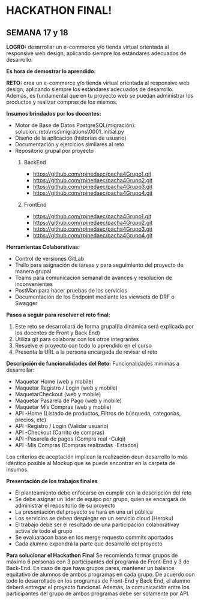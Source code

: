 # HACKATHON FINAL!

## SEMANA 17 y 18

**LOGRO:** desarrollar un e-commerce y/o tienda virtual orientada al responsive web design, aplicando siempre los estándares adecuados de desarrollo.

**Es hora de demostrar lo aprendido:**

**RETO:** crea un e-commerce y/o tienda virtual orientada al responsive web design, aplicando siempre los estándares adecuados de desarrollo. Además, es fundamental que en tu proyecto web se puedan administrar los productos y realizar compras de los mismos. 

**Insumos brindados por los docentes:**

 - Motor de Base de Datos PostgreSQL(migración): solucion_reto\rrss\migrations\0001_initial.py
 - Diseño de la aplicación (historias de usuario)
 - Documentación y ejercicios similares al reto
 - Repositorio grupal por proyecto
	 1. BackEnd
		 - https://github.com/rpinedaec/pacha4Grupo1.git
		 - https://github.com/rpinedaec/pacha4Grupo2.git
		 - https://github.com/rpinedaec/pacha4Grupo3.git
		 - https://github.com/rpinedaec/pacha4Grupo4.git

	 2. FrontEnd
		 - https://github.com/rpinedaec/pacha4Grupo1.git
		 - https://github.com/rpinedaec/pacha4Grupo2.git
		 - https://github.com/rpinedaec/pacha4Grupo3.git
		 - https://github.com/rpinedaec/pacha4Grupo4.git

**Herramientas Colaborativas:**
 - Control de versiones GitLab
 - Trello para asignación de tareas y para seguimiento del proyecto de manera grupal
 - Teams para comunicación semanal de avances y resolución de inconvenientes
 - PostMan para hacer pruebas de los servicios
 - Documentación de los Endpoint mediante los viewsets de DRF o Swagger

**Pasos a seguir para resolver el reto final:**
1. Este reto se desarrollará de forma grupal(la dinámica será explicada por los docentes de Front y Back End)
2. Utiliza git para colaborar con los otros integrantes
3. Resuelve el proyecto con todo lo aprendido en el curso
4. Presenta la URL a la persona encargada de revisar el reto

**Descripción de funcionalidades del Reto:**
Funcionalidades mínimas a desarrollar: 
- Maquetar Home (web y mobile)
- Maquetar Registro / Login (web y mobile)
- MaquetarCheckout (web y mobile)
- Maquetar Pasarela de Pago (web y mobile)
- Maquetar Mis Compras (web y mobile)
- API -Home (Listado de productos, Filtros de búsqueda, categorías, precios, etc)
- API -Registro / Login (Validar usuario)
- API -Checkout (Carrito de compras)
- API -Pasarela de pagos (Compra real -Culqi)
- API -Mis Compras (Compras realizadas -Estados)

Los criterios de aceptación implican la realización deun desarrollo lo más idéntico posible al Mockup que se puede encontrar en la carpeta de insumos.

**Presentación de los trabajos finales**
- El planteamiento debe enfocarse en cumplir con la descripción del reto
- Se debe asignar un líder de equipo por grupo, quien se encargará de administrar el repositorio de su proyecto
- La presentación del proyecto se hará en una url pública
- Los servicios se deben desplegar en un servicio cloud (Heroku)
- El trabajo debe ser el resultado de una participación colaborativay activa de todo el grupo
- Se evaluarácon base en los merge requesto commits aportados
- Cada alumno expondrá la parte que desarrolló del proyecto


**Para solucionar el Hackathon Final**
Se recomienda formar grupos de máximo 6 personas con 3 participantes del programa de Front-End y 3 de Back-End. 
En caso de que haya grupos pares, mantener un balance equitativo de alumnos de ambos programas en cada grupo.
De acuerdo con todo lo desarrollado en los programas de Front-End y Back End, el alumno deberá entregar el proyecto funcional. 
Además, la comunicación entre los participantes del grupo de ambos programas debe ser solamente por API.